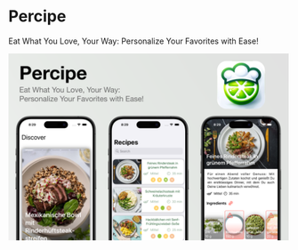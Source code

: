 # Percipe

Eat What You Love, Your Way: 
Personalize Your Favorites with Ease!


![Image](./images/image.png)

